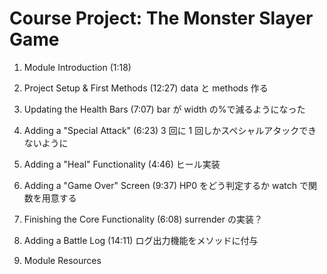 # Course Project: The Monster Slayer Game

1. Module Introduction (1:18)
2. Project Setup & First Methods (12:27)
   data と methods 作る

3. Updating the Health Bars (7:07)
   bar が width の%で減るようになった

4. Adding a "Special Attack" (6:23)
   3 回に 1 回しかスペシャルアタックできないように

5. Adding a "Heal" Functionality (4:46)
   ヒール実装

6. Adding a "Game Over" Screen (9:37)
   HP0 をどう判定するか
   watch で関数を用意する

7. Finishing the Core Functionality (6:08)
   surrender の実装？

8. Adding a Battle Log (14:11)
   ログ出力機能をメソッドに付与

9. Module Resources
